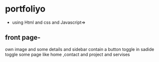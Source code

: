 # portfoliyo
* using Html and css and Javascript=>
## front page-
own image and some details and sidebar contain a button toggle  in sadide toggle  some page like home ,contact and project and servises 

